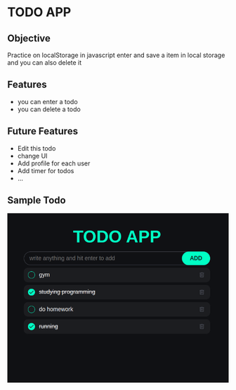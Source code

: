 # TODO APP

## Objective
Practice on localStorage in javascript
enter and save a item in local storage
and you can also delete it


## Features
* you can enter a todo
* you can delete a todo

## Future Features
* Edit this todo
* change UI
* Add profile for each user
* Add timer for todos
* ...

## Sample Todo
<img src="imgs/todo-app.png" alt="todo sample"></img>